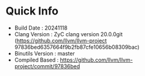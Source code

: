 # Quick Info
* Build Date : 20241118
* Clang Version : ZyC clang version 20.0.0git (https://github.com/llvm/llvm-project 97836bed6357664f9b2fb87cfe10656b08309bac)
* Binutils Version : master
* Compiled Based : https://github.com/llvm/llvm-project/commit/97836bed

